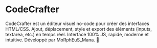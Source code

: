 # CodeCrafter
CodeCrafter est un éditeur visuel no-code pour créer des interfaces HTML/CSS. Ajout, déplacement, style et export des éléments (inputs, textarea, etc.) en temps réel. Interface 100% JS, rapide, moderne et intuitive. Développé par MoRphEuS_Mana. 🚀
